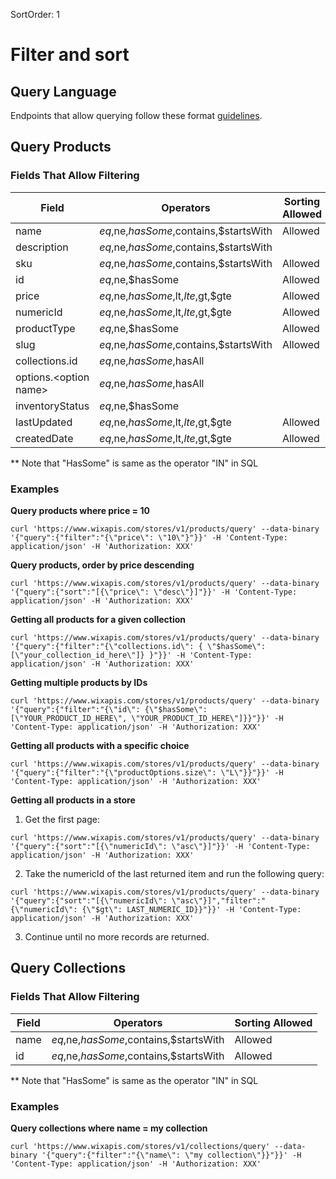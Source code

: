 SortOrder: 1
# Filter and sort

## Query Language

Endpoints that allow querying follow these format [guidelines](https://dev.wix.com/api/rest/getting-started/api-query-language).

## Query Products

### Fields That Allow Filtering

| Field | Operators | Sorting Allowed|
| --- | --- | --- |
| name |$eq,$ne,$hasSome,$contains,$startsWith|Allowed|
| description |$eq,$ne,$hasSome,$contains,$startsWith||
| sku |$eq,$ne,$hasSome,$contains,$startsWith|Allowed|
| id |$eq,$ne,$hasSome|Allowed|
| price |$eq,$ne,$hasSome,$lt,$lte,$gt,$gte|Allowed|
| numericId |$eq,$ne,$hasSome,$lt,$lte,$gt,$gte|Allowed|
| productType |$eq,$ne,$hasSome|Allowed|
| slug |$eq,$ne,$hasSome,$contains,$startsWith|Allowed|
| collections.id |$eq,$ne,$hasSome,$hasAll||
| options.\<option name\> |$eq,$ne,$hasSome,$hasAll||
| inventoryStatus |$eq,$ne,$hasSome|
| lastUpdated |$eq,$ne,$hasSome,$lt,$lte,$gt,$gte|Allowed|
| createdDate |$eq,$ne,$hasSome,$lt,$lte,$gt,$gte|Allowed|

** Note that "HasSome" is same as the operator "IN" in SQL

### Examples

**Query products where price = 10**

```
curl 'https://www.wixapis.com/stores/v1/products/query' --data-binary '{"query":{"filter":"{\"price\": \"10\"}"}}' -H 'Content-Type: application/json' -H 'Authorization: XXX'
``` 

**Query products, order by price descending**

```
curl 'https://www.wixapis.com/stores/v1/products/query' --data-binary '{"query":{"sort":"[{\"price\": \"desc\"}]"}}' -H 'Content-Type: application/json' -H 'Authorization: XXX'
``` 

**Getting all products for a given collection**

```
curl 'https://www.wixapis.com/stores/v1/products/query' --data-binary '{"query":{"filter":"{\"collections.id\": { \"$hasSome\": [\"your_collection_id_here\"]} }"}}' -H 'Content-Type: application/json' -H 'Authorization: XXX'
```

**Getting multiple products by IDs**

```
curl 'https://www.wixapis.com/stores/v1/products/query' --data-binary '{"query":{"filter":"{\"id\": {\"$hasSome\": [\"YOUR_PRODUCT_ID_HERE\", \"YOUR_PRODUCT_ID_HERE\"]}}"}}' -H 'Content-Type: application/json' -H 'Authorization: XXX'
```

**Getting all products with a specific choice**

```
curl 'https://www.wixapis.com/stores/v1/products/query' --data-binary '{"query":{"filter":"{\"productOptions.size\": \"L\"}}"}}' -H 'Content-Type: application/json' -H 'Authorization: XXX'
```

**Getting all products in a store**

1. Get the first page:
```
curl 'https://www.wixapis.com/stores/v1/products/query' --data-binary '{"query":{"sort":"[{\"numericId\": \"asc\"}]"}}' -H 'Content-Type: application/json' -H 'Authorization: XXX'
``` 

2. Take the numericId of the last returned item and run the following query:
```
curl 'https://www.wixapis.com/stores/v1/products/query' --data-binary '{"query":{"sort":"[{\"numericId\": \"asc\"}]","filter":"{\"numericId\": {\"$gt\": LAST_NUMERIC_ID}}"}}' -H 'Content-Type: application/json' -H 'Authorization: XXX'
```

3. Continue until no more records are returned.

## Query Collections

### Fields That Allow Filtering

| Field | Operators | Sorting Allowed|
| --- | --- | --- |
| name |$eq,$ne,$hasSome,$contains,$startsWith|Allowed|
| id |$eq,$ne,$hasSome,$contains,$startsWith|Allowed|

** Note that "HasSome" is same as the operator "IN" in SQL

### Examples

**Query collections where name = my collection**

```
curl 'https://www.wixapis.com/stores/v1/collections/query' --data-binary '{"query":{"filter":"{\"name\": \"my collection\"}}"}}' -H 'Content-Type: application/json' -H 'Authorization: XXX'
``` 
